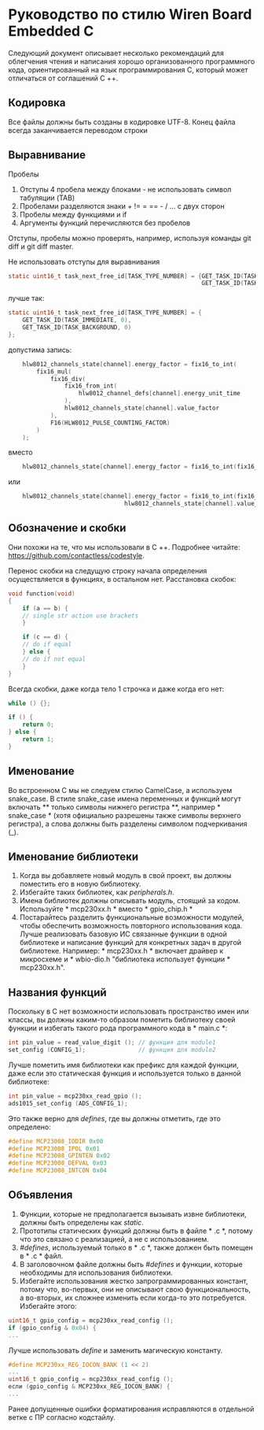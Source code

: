 Руководство по стилю Wiren Board Embedded C
========================

Следующий документ описывает несколько рекомендаций для облегчения чтения 
и написания хорошо организованного программного кода, ориентированный на язык программирования C, который может отличаться от соглашений C ++.

## Кодировка
Все файлы должны быть созданы в кодировке UTF-8. Конец файла всегда заканчивается переводом строки

## Выравнивание
Пробелы

1. Отступы 4 пробела между блоками - не использовать символ табуляции (TAB)
2. Пробелами разделяются знаки + != = == - / ... с двух сторон
3. Пробелы между функциями и if
4. Аргументы функций перечисляются без пробелов

Отступы, пробелы можно проверять, например, используя команды git diff и git diff master.

Не использовать отступы для выравнивания
```C
static uint16_t task_next_free_id[TASK_TYPE_NUMBER] = {GET_TASK_ID(TASK_IMMEDIATE, 0),
                                                       GET_TASK_ID(TASK_BACKGROUND, 0)};
```
лучше так:
```C
static uint16_t task_next_free_id[TASK_TYPE_NUMBER] = {
    GET_TASK_ID(TASK_IMMEDIATE, 0),
    GET_TASK_ID(TASK_BACKGROUND, 0)
};
```

допустима запись:
```C
    hlw8012_channels_state[channel].energy_factor = fix16_to_int(
        fix16_mul(
            fix16_div(
                fix16_from_int(
                    hlw8012_channel_defs[channel].energy_unit_time
                ),
                hlw8012_channels_state[channel].value_factor
            ),
            F16(HLW8012_PULSE_COUNTING_FACTOR)
        )
    );
```
вместо
```C
    hlw8012_channels_state[channel].energy_factor = fix16_to_int(fix16_mul(fix16_div(fix16_from_int(hlw8012_channel_defs[channel].energy_unit_time),hlw8012_channels_state[channel].value_factor),F16(HLW8012_PULSE_COUNTING_FACTOR)));
```
  или
```C  
    hlw8012_channels_state[channel].energy_factor = fix16_to_int(fix16_mul(fix16_div(fix16_from_int(hlw8012_channel_defs[channel].energy_unit_time),
                                 hlw8012_channels_state[channel].value_factor),F16(HLW8012_PULSE_COUNTING_FACTOR)));
```
## Обозначение и скобки
Они похожи на те, что мы использовали в C ++. Подробнее читайте: https://github.com/contactless/codestyle.

Перенос скобки на следущую строку начала определения осуществляется в функциях, в остальном нет.
Расстановка скобок:
```C
void function(void)
{
    if (a == b) {
    // single str action use brackets
    }

    if (c == d) {
    // do if equal
    } else {
    // do if not equal
    }
}
```
Всегда скобки, даже когда тело 1 строчка и даже когда его нет:
```C
while () {};

if () {
    return 0;
} else {
    return 1;
}
```

## Именование

Во встроенном C мы не следуем стилю CamelCase, а используем snake_case. В стиле snake_case имена переменных и функций могут
включать ** только символы нижнего регистра **, например * snake_case * (хотя официально разрешены также символы верхнего регистра), а слова должны быть разделены символом подчеркивания (_).

## Именование библиотеки
1. Когда вы добавляете новый модуль в свой проект, вы должны поместить его в новую библиотеку.
2. Избегайте таких библиотек, как *peripherals.h*.
3. Имена библиотек должны описывать модуль, стоящий за кодом. Используйте * mcp230xx.h * вместо * gpio_chip.h *
4. Постарайтесь разделить функциональные возможности модулей, чтобы обеспечить возможность повторного использования кода. Лучше реализовать базовую ИС
  связанные функции в одной библиотеке и написание функций для конкретных задач в другой библиотеке. Например: * mcp230xx.h * включает
  драйвер к микросхеме и * wbio-dio.h "библиотека использует функции * mcp230xx.h".
  
## Названия функций
Поскольку в C нет возможности использовать пространство имен или классы, вы должны каким-то образом пометить библиотеку своей функции и избегать такого рода
программного кода в * main.c *:
```C
int pin_value = read_value_digit (); // функция для module1
set_config (CONFIG_1);               // функция для module2
```
Лучше пометить имя библиотеки как префикс для каждой функции, даже если это статическая функция и используется только в данной библиотеке:
```C
int pin_value = mcp230xx_read_gpio ();
ads1015_set_config (ADS_CONFIG_1);
```
Это также верно для *defines*, где вы должны отметить, где это определено:
```C
#define MCP23008_IODIR 0x00
#define MCP23008_IPOL 0x01
#define MCP23008_GPINTEN 0x02
#define MCP23008_DEFVAL 0x03
#define MCP23008_INTCON 0x04
```

## Объявления
1. Функции, которые не предполагается вызывать извне библиотеки, должны быть определены как *static*.
2. Прототипы статических функций должны быть в файле * .c *, потому что это связано с реализацией, а не с использованием.
3. *#defines*, используемый только в * .c *, также должен быть помещен в * .c * файл.
4. В заголовочном файле должны быть *#defines* и функции, которые необходимы для использования библиотеки.
5. Избегайте использования жестко запрограммированных констант, потому что, во-первых, они не описывают свою функциональность, а во-вторых, их сложнее изменить
если когда-то это потребуется. Избегайте этого:
```C
uint16_t gpio_config = mcp230xx_read_config ();
if (gpio_config & 0x04) {
...
```
Лучше использовать *define* и заменить магическую константу.
```C
#define MCP230xx_REG_IOCON_BANK (1 << 2)
...
uint16_t gpio_config = mcp230xx_read_config ();
если (gpio_config & MCP230xx_REG_IOCON_BANK) {
...
```
Ранее допущенные ошибки форматирования исправляются в отдельной ветке с ПР согласно кодстайлу. 
